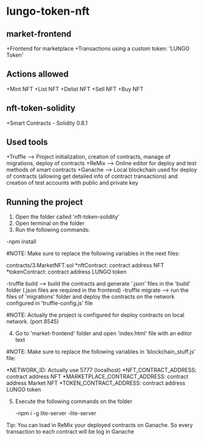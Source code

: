 # lungo-token-nft


market-frontend
---------------
+Frontend for marketplace
+Transactions using a custom token: 'LUNGO Token'

Actions allowed
---------------
+Mint NFT
+List NFT
+Delist NFT
+Sell NFT
+Buy NFT  


nft-token-solidity
-------------------
+Smart Contracts - Solidity 0.8.1


Used tools
----------

+Truffle --> Project initialization, creation of contracts, manage of migrations, deploy of contracts
+ReMix --> Online editor for deploy and test methods of smart contracts
+Ganache --> Local blockchain used for deploy of contracts (allowing get detailed info of contract transactions) and creation of test accounts with public and private key

Running the project
-------------------

1. Open the folder called 'nft-token-solidity'
2. Open terminal on the folder
3. Run the following commands: 

  -npm install
  
  #NOTE: Make sure to replace the following variables in the next files:
  
  contracts/3.MarketNFT.sol
  *nftContract: contract address NFT
  *tokenContract: contract address LUNGO token

  
  -truffle build --> build the contracts and generate '.json' files in the 'build' folder (.json files are required in the frontend)
  -truffle migrate --> run the files of 'migrations' folder and deploy the contracts on the network configured in 'truffle-config.js' file
  
  #NOTE: Actually the project is configured for deploy contracts on local network. (port 8545)
  
4. Go to 'market-frontend' folder and open 'index.html' file with an editor text
  
  #NOTE: Make sure to replace the following variables in 'blockchain_stuff.js' file:
   
  *NETWORK_ID: Actually use 5777 (localhost)
  *NFT_CONTRACT_ADDRESS: contract address NFT
  *MARKETPLACE_CONTRACT_ADDRESS: contract address Market NFT
  *TOKEN_CONTRACT_ADDRESS: contract address LUNGO token
  
5. Execute the following commands on the folder

   -npm i -g lite-server
   -lite-server
  
  
  Tip: You can load in ReMix your deployed contracts on Ganache. So every transaction to each contract will be log in Ganache
